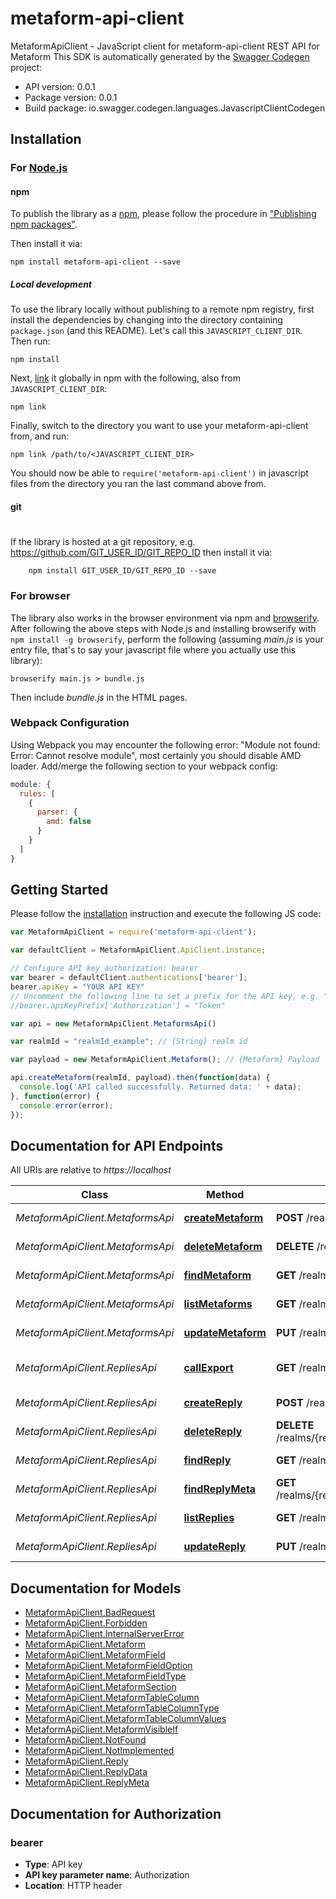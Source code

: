 # metaform-api-client

MetaformApiClient - JavaScript client for metaform-api-client
REST API for Metaform
This SDK is automatically generated by the [Swagger Codegen](https://github.com/swagger-api/swagger-codegen) project:

- API version: 0.0.1
- Package version: 0.0.1
- Build package: io.swagger.codegen.languages.JavascriptClientCodegen

## Installation

### For [Node.js](https://nodejs.org/)

#### npm

To publish the library as a [npm](https://www.npmjs.com/),
please follow the procedure in ["Publishing npm packages"](https://docs.npmjs.com/getting-started/publishing-npm-packages).

Then install it via:

```shell
npm install metaform-api-client --save
```

##### Local development

To use the library locally without publishing to a remote npm registry, first install the dependencies by changing 
into the directory containing `package.json` (and this README). Let's call this `JAVASCRIPT_CLIENT_DIR`. Then run:

```shell
npm install
```

Next, [link](https://docs.npmjs.com/cli/link) it globally in npm with the following, also from `JAVASCRIPT_CLIENT_DIR`:

```shell
npm link
```

Finally, switch to the directory you want to use your metaform-api-client from, and run:

```shell
npm link /path/to/<JAVASCRIPT_CLIENT_DIR>
```

You should now be able to `require('metaform-api-client')` in javascript files from the directory you ran the last 
command above from.

#### git
#
If the library is hosted at a git repository, e.g.
https://github.com/GIT_USER_ID/GIT_REPO_ID
then install it via:

```shell
    npm install GIT_USER_ID/GIT_REPO_ID --save
```

### For browser

The library also works in the browser environment via npm and [browserify](http://browserify.org/). After following
the above steps with Node.js and installing browserify with `npm install -g browserify`,
perform the following (assuming *main.js* is your entry file, that's to say your javascript file where you actually 
use this library):

```shell
browserify main.js > bundle.js
```

Then include *bundle.js* in the HTML pages.

### Webpack Configuration

Using Webpack you may encounter the following error: "Module not found: Error:
Cannot resolve module", most certainly you should disable AMD loader. Add/merge
the following section to your webpack config:

```javascript
module: {
  rules: [
    {
      parser: {
        amd: false
      }
    }
  ]
}
```

## Getting Started

Please follow the [installation](#installation) instruction and execute the following JS code:

```javascript
var MetaformApiClient = require('metaform-api-client');

var defaultClient = MetaformApiClient.ApiClient.instance;

// Configure API key authorization: bearer
var bearer = defaultClient.authentications['bearer'];
bearer.apiKey = "YOUR API KEY"
// Uncomment the following line to set a prefix for the API key, e.g. "Token" (defaults to null)
//bearer.apiKeyPrefix['Authorization'] = "Token"

var api = new MetaformApiClient.MetaformsApi()

var realmId = "realmId_example"; // {String} realm id

var payload = new MetaformApiClient.Metaform(); // {Metaform} Payload

api.createMetaform(realmId, payload).then(function(data) {
  console.log('API called successfully. Returned data: ' + data);
}, function(error) {
  console.error(error);
});


```

## Documentation for API Endpoints

All URIs are relative to *https://localhost*

Class | Method | HTTP request | Description
------------ | ------------- | ------------- | -------------
*MetaformApiClient.MetaformsApi* | [**createMetaform**](docs/MetaformsApi.md#createMetaform) | **POST** /realms/{realmId}/metaforms | create new Metaform
*MetaformApiClient.MetaformsApi* | [**deleteMetaform**](docs/MetaformsApi.md#deleteMetaform) | **DELETE** /realms/{realmId}/metaforms/{metaformId} | Deletes Metaform
*MetaformApiClient.MetaformsApi* | [**findMetaform**](docs/MetaformsApi.md#findMetaform) | **GET** /realms/{realmId}/metaforms/{metaformId} | Finds single Metaform
*MetaformApiClient.MetaformsApi* | [**listMetaforms**](docs/MetaformsApi.md#listMetaforms) | **GET** /realms/{realmId}/metaforms | Lists Metaforms
*MetaformApiClient.MetaformsApi* | [**updateMetaform**](docs/MetaformsApi.md#updateMetaform) | **PUT** /realms/{realmId}/metaforms/{metaformId} | Updates Metaform
*MetaformApiClient.RepliesApi* | [**callExport**](docs/RepliesApi.md#callExport) | **GET** /realms/{realmId}/metaforms/{metaformId}/export | Exports metaform data
*MetaformApiClient.RepliesApi* | [**createReply**](docs/RepliesApi.md#createReply) | **POST** /realms/{realmId}/metaforms/{metaformId}/replies | create new form reply
*MetaformApiClient.RepliesApi* | [**deleteReply**](docs/RepliesApi.md#deleteReply) | **DELETE** /realms/{realmId}/metaforms/{metaformId}/replies/{replyId} | Deletes a reply
*MetaformApiClient.RepliesApi* | [**findReply**](docs/RepliesApi.md#findReply) | **GET** /realms/{realmId}/metaforms/{metaformId}/replies/{replyId} | Find a single reply
*MetaformApiClient.RepliesApi* | [**findReplyMeta**](docs/RepliesApi.md#findReplyMeta) | **GET** /realms/{realmId}/metaforms/{metaformId}/replies/{replyId}/meta | Returns reply meta
*MetaformApiClient.RepliesApi* | [**listReplies**](docs/RepliesApi.md#listReplies) | **GET** /realms/{realmId}/metaforms/{metaformId}/replies | Lists form replies
*MetaformApiClient.RepliesApi* | [**updateReply**](docs/RepliesApi.md#updateReply) | **PUT** /realms/{realmId}/metaforms/{metaformId}/replies/{replyId} | Updates reply


## Documentation for Models

 - [MetaformApiClient.BadRequest](docs/BadRequest.md)
 - [MetaformApiClient.Forbidden](docs/Forbidden.md)
 - [MetaformApiClient.InternalServerError](docs/InternalServerError.md)
 - [MetaformApiClient.Metaform](docs/Metaform.md)
 - [MetaformApiClient.MetaformField](docs/MetaformField.md)
 - [MetaformApiClient.MetaformFieldOption](docs/MetaformFieldOption.md)
 - [MetaformApiClient.MetaformFieldType](docs/MetaformFieldType.md)
 - [MetaformApiClient.MetaformSection](docs/MetaformSection.md)
 - [MetaformApiClient.MetaformTableColumn](docs/MetaformTableColumn.md)
 - [MetaformApiClient.MetaformTableColumnType](docs/MetaformTableColumnType.md)
 - [MetaformApiClient.MetaformTableColumnValues](docs/MetaformTableColumnValues.md)
 - [MetaformApiClient.MetaformVisibleIf](docs/MetaformVisibleIf.md)
 - [MetaformApiClient.NotFound](docs/NotFound.md)
 - [MetaformApiClient.NotImplemented](docs/NotImplemented.md)
 - [MetaformApiClient.Reply](docs/Reply.md)
 - [MetaformApiClient.ReplyData](docs/ReplyData.md)
 - [MetaformApiClient.ReplyMeta](docs/ReplyMeta.md)


## Documentation for Authorization


### bearer

- **Type**: API key
- **API key parameter name**: Authorization
- **Location**: HTTP header

